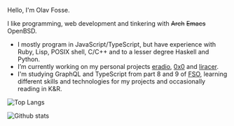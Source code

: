 Hello, I'm Olav Fosse. 

I like programming, web development and tinkering with ~~Arch~~ ~~Emacs~~ OpenBSD.

- I mostly program in JavaScript/TypeScript, but have experience with Ruby, Lisp, POSIX shell, C/C++ and to a lesser degree Haskell and Python.
- I’m currently working on my personal projects [eradio](https://github.com/olav35/eradio/), [0x0](https://github.com/olav35/0x0) and [liracer](https://github.com/olav35/liracer).
- I'm studying GraphQL and TypeScript from part 8 and 9 of [FSO](https://fullstackopen.com/), learning different skills and technologies for my projects and occasionally reading in K&R.

![Top Langs](https://github-readme-stats.vercel.app/api/top-langs/?username=olav35)

![Github stats](https://github-readme-stats.vercel.app/api?username=olav35&show_icons=true&count_private=true)
